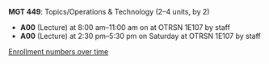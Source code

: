 **MGT 449**: Topics/Operations & Technology (2–4 units, by 2)

- **A00** (Lecture) at 8:00 am–11:00 am on  at OTRSN 1E107 by staff
- **A00** (Lecture) at 2:30 pm–5:30 pm on Saturday at OTRSN 1E107 by staff

[Enrollment numbers over time](./MGT449.tsv)
